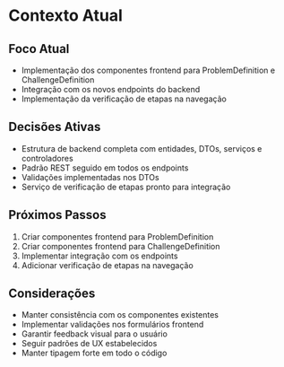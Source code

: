 # Contexto Atual

## Foco Atual

- Implementação dos componentes frontend para ProblemDefinition e ChallengeDefinition
- Integração com os novos endpoints do backend
- Implementação da verificação de etapas na navegação

## Decisões Ativas

- Estrutura de backend completa com entidades, DTOs, serviços e controladores
- Padrão REST seguido em todos os endpoints
- Validações implementadas nos DTOs
- Serviço de verificação de etapas pronto para integração

## Próximos Passos

1. Criar componentes frontend para ProblemDefinition
2. Criar componentes frontend para ChallengeDefinition
3. Implementar integração com os endpoints
4. Adicionar verificação de etapas na navegação

## Considerações

- Manter consistência com os componentes existentes
- Implementar validações nos formulários frontend
- Garantir feedback visual para o usuário
- Seguir padrões de UX estabelecidos
- Manter tipagem forte em todo o código
